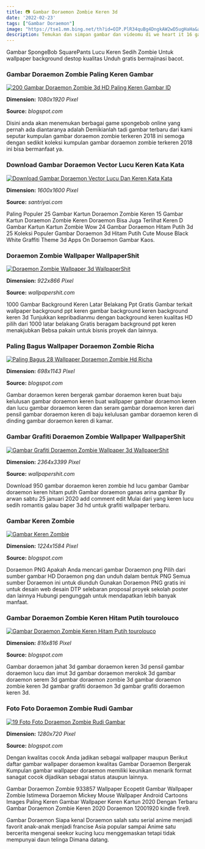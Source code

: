 ```yaml
---
title: 📷 Gambar Doraemon Zombie Keren 3d
date: '2022-02-23'
tags: ["Gambar Doraemon"]
image: "https://tse1.mm.bing.net/th?id=OIP.PlR34quBg4DngkAW2wD5ugHaHa&amp;pid=15.1"
description: Temukan dan simpan gambar dan videomu di we heart it 16 gambar doraemon zombie seram Penjelasan lengkap seputar gambar doraemon dan nobita Kamu gak butuh apl
---
```




Gambar SpongeBob SquarePants Lucu Keren Sedih Zombie Untuk wallpaper background destop kualitas Unduh gratis bermajinasi bacot.



###  Gambar Doraemon Zombie Paling Keren Gambar

[![200 Gambar Doraemon Zombie 3d HD Paling Keren  Gambar ID](https://lh6.googleusercontent.com/proxy/OQYcyb_A8uqabEUuEXuxbRhYF9FEwrwRDUq9yAx2wu1wZRmXP9T203hdTFvV6GV3oUK15A9N58lD5tt0J3ranN5HIyEM5m3CUcbe46ErAWurf9nHPwPdp5x6i3yLdYY=s0-d)](https://lh6.googleusercontent.com/proxy/OQYcyb_A8uqabEUuEXuxbRhYF9FEwrwRDUq9yAx2wu1wZRmXP9T203hdTFvV6GV3oUK15A9N58lD5tt0J3ranN5HIyEM5m3CUcbe46ErAWurf9nHPwPdp5x6i3yLdYY=s0-d)


**Dimension:** _1080x1920 Pixel_ 

**Source:** _blogspot.com_ 


Disini anda akan menemukan berbagai game spongebob online yang pernah ada diantaranya adalah Demikianlah tadi gambar terbaru dari kami seputar kumpulan gambar doraemon zombie terkeren 2018 ini semoga dengan sedikit koleksi kumpulan gambar doraemon zombie terkeren 2018 ini bisa bermanfaat ya.


### Download Gambar Doraemon Vector Lucu Keren Kata Kata

[![Download Gambar Doraemon Vector Lucu Dan Keren  Kata Kata](https://4.bp.blogspot.com/-F5_2Fgoc61k/WiKSPqPKMMI/AAAAAAAACHk/ShXhk2ECaw0T2A74UELwgXFNzxovDdTWACLcBGAs/s1600/Doraemon%2B32.png)](https://4.bp.blogspot.com/-F5_2Fgoc61k/WiKSPqPKMMI/AAAAAAAACHk/ShXhk2ECaw0T2A74UELwgXFNzxovDdTWACLcBGAs/s1600/Doraemon%2B32.png)


**Dimension:** _1600x1600 Pixel_ 

**Source:** _santriyai.com_ 


Paling Populer 25 Gambar Kartun Doraemon Zombie Keren 15 Gambar Kartun Doraemon Zombie Keren Doraemon Bisa Juga Terlihat Keren D Gambar Kartun Kartun Zombie Wow 24 Gambar Doraemon Hitam Putih 3d 25 Koleksi Populer Gambar Doraemon 3d Hitam Putih Cute Mouse Black White Graffiti Theme 3d Apps On Doraemon Gambar Kaos.


### Doraemon Zombie Wallpaper WallpaperShit

[![Doraemon Zombie Wallpaper 3d  WallpaperShit](https://webstockreview.net/images/zombie-clipart-doraemon.png)](https://webstockreview.net/images/zombie-clipart-doraemon.png)


**Dimension:** _922x866 Pixel_ 

**Source:** _wallpapershit.com_ 


1000 Gambar Background Keren Latar Belakang Ppt Gratis Gambar terkait wallpaper background ppt keren gambar background keren background keren 3d Tunjukkan kepribadianmu dengan background keren kualitas HD pilih dari 1000 latar belakang Gratis beragam background ppt keren menakjubkan Bebsa pakain untuk bisnis proyek dan lainnya.


### Paling Bagus Wallpaper Doraemon Zombie Richa 

[![Paling Bagus 28 Wallpaper Doraemon Zombie Hd  Richa ](https://i.pinimg.com/originals/3c/c3/58/3cc3581663a9730f350f71afda41b174.jpg)](https://i.pinimg.com/originals/3c/c3/58/3cc3581663a9730f350f71afda41b174.jpg)


**Dimension:** _698x1143 Pixel_ 

**Source:** _blogspot.com_ 


Gambar doraemon keren bergerak gambar doraemon keren buat baju kelulusan gambar doraemon keren buat wallpaper gambar doraemon keren dan lucu gambar doraemon keren dan seram gambar doraemon keren dari pensil gambar doraemon keren di baju kelulusan gambar doraemon keren di dinding gambar doraemon keren di kamar.


### Gambar Grafiti Doraemon Zombie Wallpaper WallpaperShit

[![Gambar Grafiti Doraemon Zombie Wallpaper 3d  WallpaperShit](https://s2.bukalapak.com/img/7775081882/original/Honda_Scoopy_Fi_Doraemon_Zombie.jpg)](https://s2.bukalapak.com/img/7775081882/original/Honda_Scoopy_Fi_Doraemon_Zombie.jpg)


**Dimension:** _2364x3399 Pixel_ 

**Source:** _wallpapershit.com_ 


Download 950 gambar doraemon keren zombie hd lucu gambar Gambar doraemon keren hitam putih Gambar doraemon ganas arina gambar By arwan sabtu 25 januari 2020 add comment edit Mulai dari yang keren lucu sedih romantis galau baper 3d hd untuk grafiti wallpaper terbaru.


### Gambar Keren Zombie

[![Gambar Keren Zombie](https://art.ngfiles.com/images/637000/637340_michaelsfreeman_zombie-stitch.jpg?f1535741022)](https://art.ngfiles.com/images/637000/637340_michaelsfreeman_zombie-stitch.jpg?f1535741022)


**Dimension:** _1224x1584 Pixel_ 

**Source:** _blogspot.com_ 


Doraemon PNG Apakah Anda mencari gambar Doraemon png Pilih dari sumber gambar HD Doraemon png dan unduh dalam bentuk PNG Semua sumber Doraemon ini untuk diunduh Gunakan Doraemon PNG gratis ini untuk desain web desain DTP selebaran proposal proyek sekolah poster dan lainnya Hubungi pengunggah untuk mendapatkan lebih banyak manfaat.


### Gambar Doraemon Zombie Keren Hitam Putih tourolouco

[![Gambar Doraemon Zombie Keren Hitam Putih  tourolouco](https://i.pinimg.com/originals/e8/c3/4f/e8c34f5996ae7304e1a3eb767f4c838d.jpg)](https://i.pinimg.com/originals/e8/c3/4f/e8c34f5996ae7304e1a3eb767f4c838d.jpg)


**Dimension:** _816x816 Pixel_ 

**Source:** _blogspot.com_ 


Gambar doraemon jahat 3d gambar doraemon keren 3d pensil gambar doraemon lucu dan imut 3d gambar doraemon merokok 3d gambar doraemon serem 3d gambar doraemon zombie 3d gambar doraemon zombie keren 3d gambar grafiti doraemon 3d gambar grafiti doraemon keren 3d.


### Foto Foto Doraemon Zombie Rudi Gambar

[![19 Foto Foto Doraemon Zombie  Rudi Gambar](https://i.ytimg.com/vi/wjIsiY7dbyI/maxresdefault.jpg)](https://i.ytimg.com/vi/wjIsiY7dbyI/maxresdefault.jpg)


**Dimension:** _1280x720 Pixel_ 

**Source:** _blogspot.com_ 



Dengan kwalitas cocok Anda jadikan sebagai wallpaper maupun Berikut daftar gambar wallpaper doraemon kwalitas Gambar Doraemon Bergerak Kumpulan gambar wallpaper doraemon memiliki keunikan menarik format sanagat cocok dijadikan sebagai status ataupun lainnya.


Gambar Doraemon Zombie 933857 Wallpaper Ecopetit Gambar Wallpaper Zombie Istimewa Doraemon Mickey Mouse Wallpaper Android Cartoons Images Paling Keren Gambar Wallpaper Keren Kartun 2020 Dengan Terbaru Gambar Doraemon Zombie Keren 2020 Doraemon 12001920 kindle fire9.


Gambar Doraemon Siapa kenal Doraemon salah satu serial anime menjadi favorit anak-anak menjadi francise Asia popular sampai Anime satu bercerita mengenai seekor kucing lucu menggemaskan tetapi tidak mempunyai daun telinga Dimana datang.




